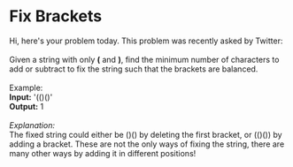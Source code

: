 # Fix Brackets
Hi, here's your problem today. This problem was recently asked by Twitter:
<br><br>
Given a string with only <b>(</b> and <b>)</b>, find the minimum number of characters to add or subtract to fix the string such that the brackets are balanced.
<br><br>
Example:
<br><b>Input:</b> '(()()'
<br><b>Output:</b> 1
<br><br><i>Explanation:</i>
<br>
The fixed string could either be ()() by deleting the first bracket, or (()()) by adding a bracket. These are not the only ways of fixing the string, there are many other ways by adding it in different positions!
